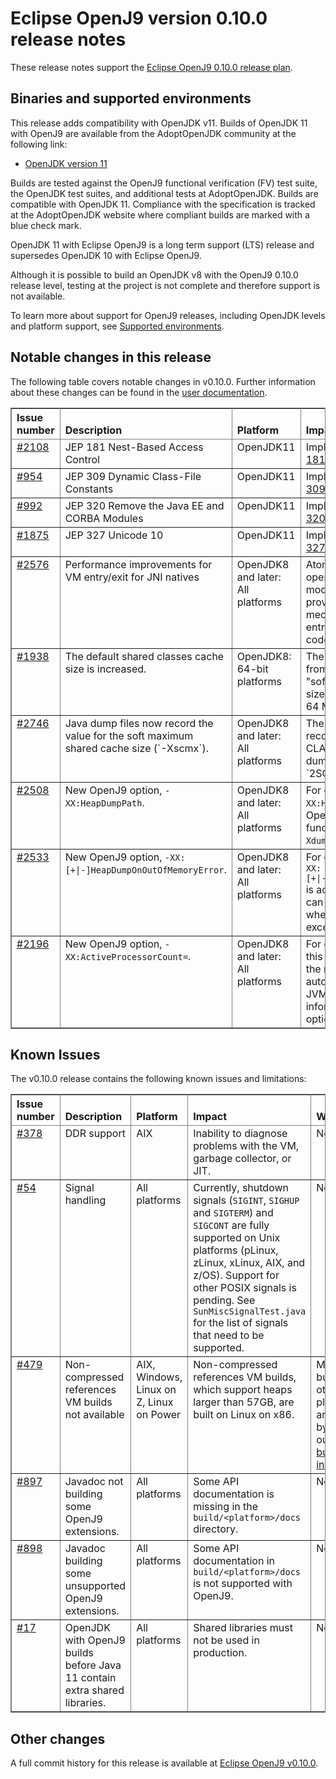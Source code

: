 <!--
* Copyright (c) 2017, 2021 IBM Corp. and others
*
* This program and the accompanying materials are made
* available under the terms of the Eclipse Public License 2.0
* which accompanies this distribution and is available at
* https://www.eclipse.org/legal/epl-2.0/ or the Apache
* License, Version 2.0 which accompanies this distribution and
* is available at https://www.apache.org/licenses/LICENSE-2.0.
*
* This Source Code may also be made available under the
* following Secondary Licenses when the conditions for such
* availability set forth in the Eclipse Public License, v. 2.0
* are satisfied: GNU General Public License, version 2 with
* the GNU Classpath Exception [1] and GNU General Public
* License, version 2 with the OpenJDK Assembly Exception [2].
*
* [1] https://www.gnu.org/software/classpath/license.html
* [2] http://openjdk.java.net/legal/assembly-exception.html
*
* SPDX-License-Identifier: EPL-2.0 OR Apache-2.0 OR GPL-2.0 WITH
* Classpath-exception-2.0 OR LicenseRef-GPL-2.0 WITH Assembly-exception
-->

# Eclipse OpenJ9 version 0.10.0 release notes

These release notes support the [Eclipse OpenJ9 0.10.0 release plan](https://projects.eclipse.org/projects/technology.openj9/releases/0.10.0/plan).



## Binaries and supported environments

This release adds compatibility with OpenJDK v11. Builds of OpenJDK 11 with OpenJ9 are available from the AdoptOpenJDK community at the following link:

- [OpenJDK version 11](https://adoptopenjdk.net/archive.html?variant=openjdk11&jvmVariant=openj9)

Builds are tested against the OpenJ9 functional verification (FV) test suite, the OpenJDK test suites, and additional tests at AdoptOpenJDK. Builds are compatible with OpenJDK 11. Compliance with the specification is tracked at the AdoptOpenJDK website where compliant builds are marked with a blue check mark.

OpenJDK 11 with Eclipse OpenJ9 is a long term support (LTS) release and supersedes OpenJDK 10 with Eclipse OpenJ9.

Although it is possible to build an OpenJDK v8 with the OpenJ9 0.10.0 release level, testing at the project is not complete and therefore support is not available.

To learn more about support for OpenJ9 releases, including OpenJDK levels and platform support, see [Supported environments](https://eclipse.org/openj9/docs/openj9_support/index.html).


## Notable changes in this release

The following table covers notable changes in v0.10.0. Further information about these changes can be found in the [user documentation](https://www.eclipse.org/openj9/docs/version0.10/).

<table cellpadding="4" cellspacing="0" summary="" width="100%" rules="all" frame="border" border="1"><thead align="left">
<tr valign="bottom">
<th valign="bottom">Issue number</th>
<th valign="bottom">Description</th>
<th valign="bottom">Platform</th>
<th valign="bottom">Impact</th>
</tr>
</thead>
<tbody>

<tr><td valign="top"><a href="https://github.com/eclipse-openj9/openj9/issues/2108">#2108</a></td>
<td valign="top">JEP 181 Nest-Based Access Control</td>
<td valign="top">OpenJDK11</td>
<td valign="top">Implementing OpenJDK 11 <a href="http://openjdk.java.net/jeps/181">JEP 181</a>.</td>
</tr>

<tr><td valign="top"><a href="https://github.com/eclipse-openj9/openj9/issues/954">#954</a></td>
<td valign="top">JEP 309 Dynamic Class-File Constants</td>
<td valign="top">OpenJDK11</td>
<td valign="top">Implementing OpenJDK 11 <a href="http://openjdk.java.net/jeps/309">JEP 309</a>.</td>
</tr>

<tr><td valign="top"><a href="https://github.com/eclipse-openj9/openj9/issues/992">#992</a></td>
<td valign="top">JEP 320 Remove the Java EE and CORBA Modules</td>
<td valign="top">OpenJDK11</td>
<td valign="top">Implementing OpenJDK 11 <a href="http://openjdk.java.net/jeps/320">JEP 320</a>.</td>
</tr>

<tr><td valign="top"><a href="https://github.com/eclipse-openj9/openj9/issues/1875">#1875</a></td>
<td valign="top">JEP 327 Unicode 10</td>
<td valign="top">OpenJDK11</td>
<td valign="top">Implementing OpenJDK 11 <a href="http://openjdk.java.net/jeps/327">JEP 327</a>.</td>
</tr>

<tr><td valign="top"><a href="https://github.com/eclipse-openj9/openj9/pull/2576">#2576</a></td>
<td valign="top">Performance improvements for VM entry/exit for JNI natives</td>
<td valign="top">OpenJDK8 and later: All platforms</td>
<td valign="top">Atomic compare-and-swap operations are replaced with
a modified Dekker algorithm, which provides a lightweight mechanism
for synchronizing VM entry and exit for JNI native code.</td>
</tr>

<tr><td valign="top"><a href="https://github.com/eclipse-openj9/openj9/issues/1938">#1938</a></td>
<td valign="top">The default shared classes cache size is increased.</td>
<td valign="top">OpenJDK8: 64-bit platforms</td>
<td valign="top">The default size is increased from 16 MB to 300 MB, with a "soft" maximum limit for the initial size of the cache (-Xscmx) set to 64 MB.</td>
</tr>

<tr><td valign="top"><a href="https://github.com/eclipse-openj9/openj9/issues/2746">#2746</a></td>
<td valign="top">Java dump files now record the value for the soft maximum shared cache size (`-Xscmx`).</td>
<td valign="top">OpenJDK8 and later: All platforms</td>
<td valign="top">The value for `-Xscmx` is recorded in the `SHARED CLASSES` section of the Java dump file against the string `2SCLTEXTSMB`. </td>
</tr>

<tr><td valign="top"><a href="https://github.com/eclipse-openj9/openj9/pull/2508">#2508</a></td>
<td valign="top">New OpenJ9 option, <code>-XX:HeapDumpPath</code>.</td>
<td valign="top">OpenJDK8 and later: All platforms</td>
<td valign="top">For compatibility with HotSpot, <code>-XX:HeapDumpPath</code> is accepted by OpenJ9, which has the same functionality as <code>-Xdump:directory</code>.</td>
</tr>

<tr><td valign="top"><a href="https://github.com/eclipse-openj9/openj9/pull/2533">#2533</a></td>
<td valign="top">New OpenJ9 option, <code>-XX:[+|-]HeapDumpOnOutOfMemoryError</code>.</td>
<td valign="top">OpenJDK8 and later: All platforms</td>
<td valign="top">For compatibility with HotSpot, <code>-XX:[+|-]HeapDumpOnOutOfMemoryError</code> is accepted by OpenJ9, which can enable or disable dumps when an OutOfMemory exception occurs.</td>
</tr>

<tr><td valign="top"><a href="https://github.com/eclipse-openj9/openj9/pull/2196">#2196</a></td>
<td valign="top">New OpenJ9 option, <code>-XX:ActiveProcessorCount=<value></code>.</td>
<td valign="top">OpenJDK8 and later: All platforms</td>
<td valign="top">For compatibility with HotSpot, this option overrides the value for the number of CPUs that are automatically detected by the JVM. Additional Java dump information is recorded when the option is set.</td>
</tr>

</table>


## Known Issues

The v0.10.0 release contains the following known issues and limitations:

<table cellpadding="4" cellspacing="0" summary="" width="100%" rules="all" frame="border" border="1">
<thead align="left">
<tr valign="bottom">
<th valign="bottom">Issue number</th>
<th valign="bottom">Description</th>
<th valign="bottom">Platform</th>
<th valign="bottom">Impact</th>
<th valign="bottom">Workaround</th>
</tr>
</thead>
<tbody>

<tr><td valign="top"><a href="https://github.com/eclipse-openj9/openj9/issues/378">#378</a></td>
<td valign="top">DDR support</td>
<td valign="top">AIX</td>
<td valign="top">Inability to diagnose problems with the VM, garbage collector, or JIT.</td>
<td valign="top">None</td>
</tr>

<tr><td valign="top"><a href="https://github.com/eclipse-openj9/openj9/issues/54">#54</a></td>
<td valign="top">Signal handling</td>
<td valign="top">All platforms</td>
<td valign="top">Currently, shutdown signals (<code>SIGINT</code>, <code>SIGHUP</code> and <code>SIGTERM</code>) and <code>SIGCONT</code> are fully supported on Unix platforms (pLinux, zLinux, xLinux, AIX, and z/OS). Support for other POSIX signals is pending. See <code>SunMiscSignalTest.java</code> for the list of signals that need to be supported.</td>
<td valign="top">None</td>
</tr>

<tr><td valign="top"><a href="https://github.com/eclipse-openj9/openj9/issues/479">#479</a></td>
<td valign="top">Non-compressed references VM builds not available</td>
<td valign="top">AIX, Windows, Linux on Z, Linux on Power</td>
<td valign="top">Non-compressed references VM builds, which support heaps larger than 57GB, are built on Linux on x86. </td>
<td valign="top">Manual builds on other platforms are possible by following our <a href="https://github.com/eclipse-openj9/openj9/blob/master/buildenv/Build_Instructions_V8.md">detailed build instructions</a>.</td>
</tr>

<tr><td valign="top"><a href="https://github.com/eclipse-openj9/openj9/issues/897">#897</a></td>
<td valign="top">Javadoc not building some OpenJ9 extensions.</td>
<td valign="top">All platforms</td>
<td valign="top">Some API documentation is missing in the <code>build/&lt;platform&gt;/docs</code> directory.</td>
<td valign="top">None</td>
</tr>

<tr><td valign="top"><a href="https://github.com/eclipse-openj9/openj9/issues/898">#898</a></td>
<td valign="top">Javadoc building some unsupported OpenJ9 extensions.</td>
<td valign="top">All platforms</td>
<td valign="top">Some API documentation in <code>build/&lt;platform&gt;/docs</code> is not supported with OpenJ9.</td>
<td valign="top">None</td>
</tr>

<tr><td valign="top"><a href="https://github.com/ibmruntimes/openj9-openjdk-jdk8/issues/17">#17</a></td>
<td valign="top">OpenJDK with OpenJ9 builds before Java 11 contain extra shared libraries.</td>
<td valign="top">All platforms</td>
<td valign="top">Shared libraries must not be used in production.</td>
<td valign="top">None</td>
</tr>
</tbody>
</table>

## Other changes

A full commit history for this release is available at [Eclipse OpenJ9 v0.10.0](https://github.com/eclipse-openj9/openj9/releases/tag/openj9-0.10.0).
